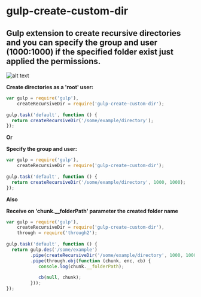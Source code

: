 # gulp-create-custom-dir
## Gulp extension to create recursive directories and you can specify the group and user (1000:1000) if the specified folder exist just applied the permissions.

![alt text](https://travis-ci.org/chadsfatherlali/gulp-create-custom-dir.svg?branch=master "Travis CI")

**Create directories as a 'root' user:**

```javascript
var gulp = require('gulp'),
    createRecursiveDir = require('gulp-create-custom-dir');
    
gulp.task('default', function () {
  return createRecursiveDir('/some/example/directory'); 
});
```

**Or**

**Specify the group and user:**

```javascript
var gulp = require('gulp'),
    createRecursiveDir = require('gulp-create-custom-dir');
    
gulp.task('default', function () {
  return createRecursiveDir('/some/example/directory', 1000, 1000); 
});
```

**Also**

**Receive on 'chunk.__folderPath' parameter the created folder name**

```javascript
var gulp = require('gulp'),
    createRecursiveDir = require('gulp-create-custom-dir'),
    through = require('through2');
    
gulp.task('default', function () {
  return gulp.des('/some/example')
         .pipe(createRecursiveDir('/some/example/directory', 1000, 1000))
         .pipe(through.obj(function (chunk, enc, cb) {
            console.log(chunk.__folderPath);
            
            cb(null, chunk);
         }));
});
```
